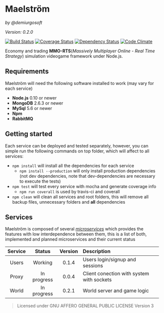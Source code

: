 Maelström
===========
_by @demiurgosoft_

_Version: 0.2.0_

[![Build Status](https://travis-ci.org/demiurgosoft/maelstrom.svg)](https://travis-ci.org/demiurgosoft/maelstrom)
[![Coverage Status](https://coveralls.io/repos/demiurgosoft/maelstrom/badge.svg?branch=master&service=github)](https://coveralls.io/github/demiurgosoft/maelstrom?branch=master)
[![Dependency Status](https://gemnasium.com/demiurgosoft/maelstrom.svg)](https://gemnasium.com/demiurgosoft/maelstrom)
[![Code Climate](https://codeclimate.com/github/demiurgosoft/maelstrom/badges/gpa.svg)](https://codeclimate.com/github/demiurgosoft/maelstrom)

Economy and trading **MMO-RTS**(_Massively Multiplayer Online - Real Time Strategy_) simulation videogame framework under Node.js. 

## Requirements
Maelström will need the following software installed to work (may vary for each service)
* **Node.js** 0.10 or newer
* **MongoDB** 2.6.3 or newer
* **MySql** 5.6 or newer
* **Npm**
* **RabbitMQ**



## Getting started
Each service can be deployed and tested separately, however, you can simple run the following commands on top folder, which will affect to all services:
* `npm install` will install all the dependencies for each service
    * `npm install --production` will only install production dependencies (not dev dependencies, note that dev-dependencies are necessary to execute the tests)
* `npm test` will test every service with mocha and generate coverage info
    * `npm run coverall` is used by travis-ci and coverall
* `npm clean` will clean all services and root folders, this will remove all backup files, unnecessary folders and **all** dependencies 


## Services
Maelström is composed of several [_microservices_](https://github.com/demiurgosoft/maelstrom/tree/master/services) which provides the features with low interdependence between them, this is a list of both, implemented and planned microservices and their current status

|**Service** |**Status** |**Version**|**Description**                  			|
|:----------:|:---------:|:---------:|:-----------------------------------------|
|Users		 |Working	 |0.1.4  	 |Users login/signup and sessions  			|
|Proxy		 |In progress|0.0.4		 |Client conection with system with sockets	|
|World       |In progress|0.2.1      |World server and game logic              |

> Licensed under GNU AFFERO GENERAL PUBLIC LICENSE Version 3
